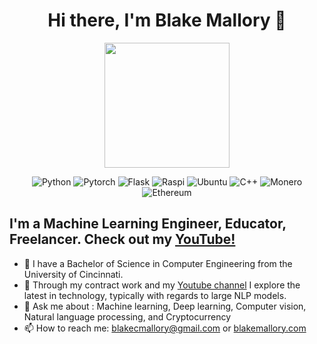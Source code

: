 <h1 align="center">Hi there, I'm Blake Mallory 👋</h1>


<p align="center">
  <img height="200" src="https://github-readme-stats.vercel.app/api?username=mallorbc&show_icons=true&theme=dracula&include_all_commits=true" />
</p>

<div align="center">  

![Python](https://img.shields.io/badge/-Python-%233776ab?logo=python&style=for-the-badge&logoColor=white)
![Pytorch](https://img.shields.io/badge/-PyTorch-%23EE4C2C.svg?style=for-the-badge&logo=PyTorch&logoColor=white)
![Flask](https://img.shields.io/badge/-Flask-%23eeeeee?logo=flask&style=for-the-badge&logoColor=black)
![Raspi](https://img.shields.io/badge/-RaspberryPi-C51A4A?style=for-the-badge&logo=Raspberry-Pi)
![Ubuntu](https://img.shields.io/badge/Ubuntu-E95420?style=for-the-badge&logo=ubuntu&logoColor=white)
![C++](https://img.shields.io/badge/-C%2B%2B-00599C?style=for-the-badge&logo=c%2B%2B&logoColor=white)
![Monero](https://img.shields.io/badge/monero-FF6600?style=for-the-badge&logo=monero&logoColor=white)
![Ethereum](https://img.shields.io/badge/Ethereum-3C3C3D?style=for-the-badge&logo=Ethereum&logoColor=white)

</div>

## I'm a Machine Learning Engineer, Educator, Freelancer. Check out my [YouTube!](https://www.youtube.com/c/BlakeM)
- :brain: I have a Bachelor of Science  in Computer Engineering from the University of Cincinnati.
- 🔭 Through my contract work and my [Youtube channel](https://www.youtube.com/c/BlakeM) I explore the latest in technology, typically with regards to large NLP models.
- 💬 Ask me about : Machine learning, Deep learning, Computer vision, Natural language processing, and Cryptocurrency
- 📫 How to reach me: blakecmallory@gmail.com or [blakemallory.com](https://www.blakemallory.com)

